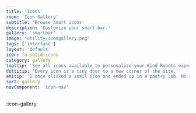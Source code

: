 ```yaml
---
title: 'Icons'
room: 'Icon Gallery'
subtitle: 'Browse smart icons'
description: 'Customize your smart bar.'
gallery: 'smartbar'
image: 'utility/icongallery.png'
tags: ['interface']
layout: 'default'
icon: fa-solid:icons
category: gallery
tooltip: 'See all icons available to personalize your Kind Robots experience.'
dottitip: 'Every icon is a tiny door to a new corner of the site.'
amitip: 'I once clicked a snail icon and ended up in a poetry lab. No regrets.'
sort: gallery
navComponent: 'icon-nav'
---
```


:icon-gallery